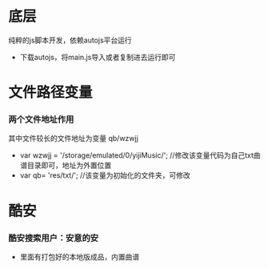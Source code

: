 # 底层
纯粹的js脚本开发，依赖autojs平台运行
* 下载autojs，将main.js导入或者复制进去运行即可

# 文件路径变量
### 两个文件地址作用
其中文件较长的文件地址为变量 qb/wzwjj
* var wzwjj = '/storage/emulated/0/yijiMusic/'; //修改该变量代码为自己txt曲谱目录即可，地址为外置位置
* var qb= 'res/txt/';  //该变量为初始化的文件夹，可修改

# 酷安
### 酷安搜索用户：安意的安
* 里面有打包好的本地版成品，内置曲谱



